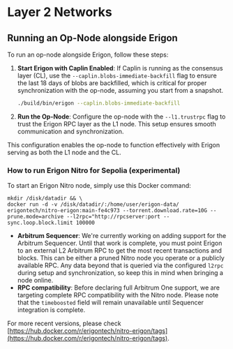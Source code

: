 # Layer 2 Networks

## Running an Op-Node alongside Erigon

To run an op-node alongside Erigon, follow these steps:

1.  **Start Erigon with Caplin Enabled**: If Caplin is running as the consensus layer (CL), use the `--caplin.blobs-immediate-backfill` flag to ensure the last 18 days of blobs are backfilled, which is critical for proper synchronization with the op-node, assuming you start from a snapshot.

    ```bash
    ./build/bin/erigon --caplin.blobs-immediate-backfill
    ```
2. **Run the Op-Node**: Configure the op-node with the `--l1.trustrpc` flag to trust the Erigon RPC layer as the L1 node. This setup ensures smooth communication and synchronization.

This configuration enables the op-node to function effectively with Erigon serving as both the L1 node and the CL.

### How to run Erigon Nitro for Sepolia (experimental)

To start an Erigon Nitro node, simply use this Docker command:

```shell
mkdir /disk/datadir && \
docker run -d -v /disk/datadir/:/home/user/erigon-data/ erigontech/nitro-erigon:main-fe4c973 --torrent.download.rate=10G --prune.mode=archive --l2rpc="http://rpcserver:port --sync.loop.block.limit 100000
```

* **Arbitrum Sequencer**: We're currently working on adding support for the Arbitrum Sequencer. Until that work is complete, you must point Erigon to an external L2 Arbitrum RPC to get the most recent transactions and blocks. This can be either a pruned Nitro node you operate or a publicly available RPC. Any data beyond that is queried via the configured `l2rpc` during setup and synchronization, so keep this in mind when bringing a node online.
* **RPC compatibility**: Before declaring full Arbitrum One support, we are targeting complete RPC compatibility with the Nitro node. Please note that the `timeboosted` field will remain unavailable until Sequencer integration is complete.

For more recent versions, please check [https://hub.docker.com/r/erigontech/nitro-erigon/tags](https://hub.docker.com/r/erigontech/nitro-erigon/tags).
